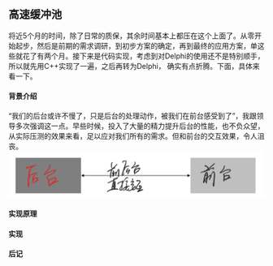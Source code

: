 ## 高速缓冲池
将近5个月的时间，除了日常的质保，其余时间基本上都压在这个上面了。从零开始起步，然后是前期的需求调研，到初步方案的确定，再到最终的应用方案，单这些就花了有两个月。接下来是代码实现，考虑到对Delphi的使用还不是特别顺手，所以就先用C++实现了一遍，之后再转为Delphi， 确实有点折腾。下面，具体来看一下。

#### 背景介绍
“我们的后台或许不慢了，只是后台的处理动作，被我们在前台感受到了”，我跟领导多次强调这一点。早些时候，投入了大量的精力提升后台的性能，也不负众望，从实际压测的效果来看，足以应对我们所有的需求。但和前台的交互效果，令人沮丧。
![FB.jpg](https://github.com/WalkingNL/Pics/blob/master/FB.jpg)

#### 实现原理

#### 实现

#### 后记
